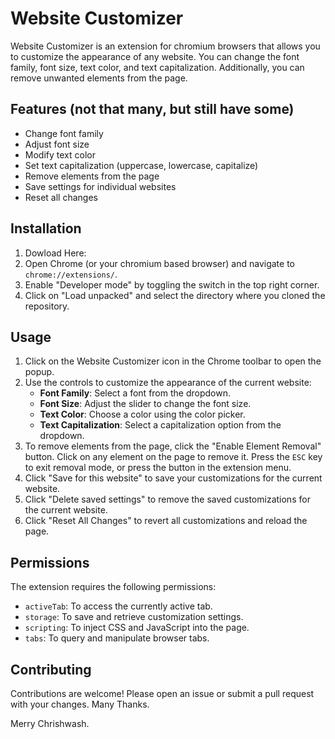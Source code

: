 # Website Customizer

Website Customizer is an extension for chromium browsers that allows you to customize the appearance of any website. You can change the font family, font size, text color, and text capitalization. Additionally, you can remove unwanted elements from the page.

## Features (not that many, but still have some)

- Change font family
- Adjust font size
- Modify text color
- Set text capitalization (uppercase, lowercase, capitalize)
- Remove elements from the page
- Save settings for individual websites
- Reset all changes

## Installation

1. Dowload Here: 
2. Open Chrome (or your chromium based browser) and navigate to `chrome://extensions/`.
3. Enable "Developer mode" by toggling the switch in the top right corner.
4. Click on "Load unpacked" and select the directory where you cloned the repository.

## Usage

1. Click on the Website Customizer icon in the Chrome toolbar to open the popup.
2. Use the controls to customize the appearance of the current website:
    - **Font Family**: Select a font from the dropdown.
    - **Font Size**: Adjust the slider to change the font size.
    - **Text Color**: Choose a color using the color picker.
    - **Text Capitalization**: Select a capitalization option from the dropdown.
3. To remove elements from the page, click the "Enable Element Removal" button. Click on any element on the page to remove it. Press the `ESC` key to exit removal mode, or press the button in the extension menu.
4. Click "Save for this website" to save your customizations for the current website.
5. Click "Delete saved settings" to remove the saved customizations for the current website.
6. Click "Reset All Changes" to revert all customizations and reload the page.

## Permissions

The extension requires the following permissions:
- `activeTab`: To access the currently active tab.
- `storage`: To save and retrieve customization settings.
- `scripting`: To inject CSS and JavaScript into the page.
- `tabs`: To query and manipulate browser tabs.

## Contributing

Contributions are welcome! Please open an issue or submit a pull request with your changes. Many Thanks.


Merry Chrishwash.

